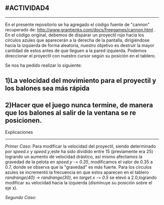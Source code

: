 #ACTIVIDAD4
---
---

En el presente repositorio se ha agregado el código fuente de "cannon" 
recuperado de: http://www.grantjenks.com/docs/freegames/cannon.html . En el código original, debemos de disparar un proyectil rojo hacia los círculos azules que aparecerán a la derecha de la pantalla, dirigiéndose hacia la izquierda de forma aleatoria, nuestro objetivo es destruir la mayor cantidad de estos antes de que lleguen a la pared izquierda. Podemos direccionar el proyectil con nuestro cursor según su posición en el tablero.

Se nos ha pedido realizar lo siguiente:

1)La velocidad del movimiento para el proyectil y los balones sea más rápida
-
2)Hacer que el juego nunca termine, de manera que los balones al salir de la ventana se re posicionen.
-

Explicaciones
***


*Primer Caso:* Para modificar la velocidad del proyectil, siendo determinado por *speed.x* y *speed.y*,este ha sido dividido entre 15 (previamente era 25) logrando un aumento de velocidad drástico, así mismo afectamos la gravedad de la pelota en *speed.y -= 0.35*, modificamos el valor de 0.35 a 0.7, donde se observa que la "gravedad" es más fuerte. Para los círculos azules se incrementó la frecuencia en que estos aparecen en el tablero *randrange(40) -> randrange(30)*, en *target.x -= 0.5* se elevó a 2.0,logrando modificar su velocidad hacia la izquierda (disminuye su posición sobre el eje x).

*Segundo Caso:* 

